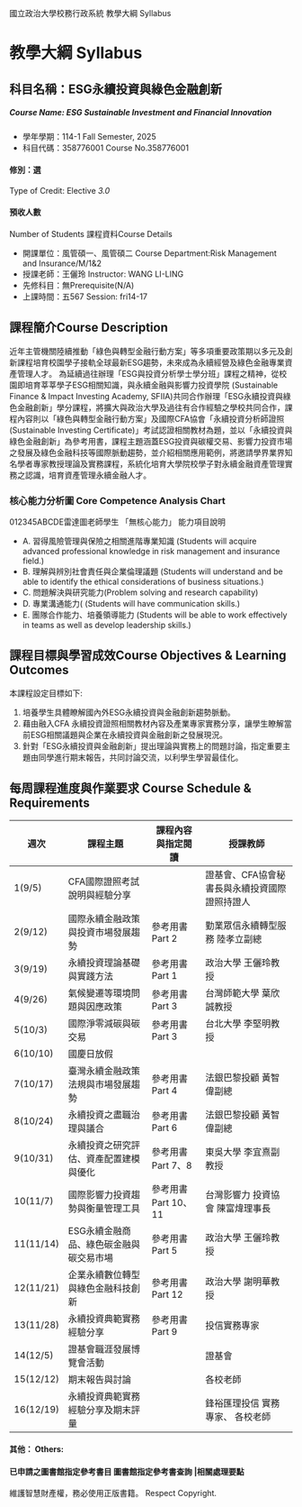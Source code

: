 國立政治大學校務行政系統 教學大綱 Syllabus
# 教學大綱 Syllabus
##  科目名稱：ESG永續投資與綠色金融創新
#####  Course Name: ESG Sustainable Investment and Financial Innovation
  * 學年學期：114-1 Fall Semester, 2025 
  * 科目代碼：358776001 Course No.358776001
#### 修別：選
Type of Credit: Elective 
_3.0_
#### 預收人數
Number of Students
課程資料Course Details
  * 開課單位：風管碩一、風管碩二 Course Department:Risk Management and Insurance/M/1&2 
  * 授課老師：王儷玲 Instructor: WANG LI-LING 
  * 先修科目：無Prerequisite(N/A)
  * 上課時間：五567 Session: fri14-17
##  課程簡介Course Description
近年主管機關陸續推動「綠色與轉型金融行動方案」等多項重要政策期以多元及創新課程培育校園學子接軌全球最新ESG趨勢，未來成為永續經營及綠色金融專業資產管理人才。
為延續過往辦理「ESG與投資分析學士學分班」課程之精神，從校園即培育莘莘學子ESG相關知識，與永續金融與影響力投資學院 (Sustainable Finance & Impact Investing Academy, SFIIA)共同合作辦理「ESG永續投資與綠色金融創新」學分課程，將擴大與政治大學及過往有合作經驗之學校共同合作，課程內容則以「綠色與轉型金融行動方案」及國際CFA協會「永續投資分析師證照 (Sustainable Investing Certificate)」考試認證相關教材為題，並以「永續投資與綠色金融創新」為參考用書，課程主題涵蓋ESG投資與碳權交易、影響力投資市場之發展及綠色金融科技等國際脈動趨勢，並介紹相關應用範例，將邀請學界業界知名學者專家教授理論及實務課程，系統化培育大學院校學子對永續金融資產管理實務之認識，培育資產管理永續金融人才。
###  核心能力分析圖 Core Competence Analysis Chart
012345ABCDE雷達圖老師學生
「無核心能力」 
能力項目說明
  * A. 習得風險管理與保險之相關進階專業知識 (Students will acquire advanced professional knowledge in risk management and insurance field.)
  * B. 理解與辨別社會責任與企業倫理議題 (Students will understand and be able to identify the ethical considerations of business situations.)
  * C. 問題解決與研究能力(Problem solving and research capability)
  * D. 專業溝通能力( (Students will have communication skills.)
  * E. 團隊合作能力、培養領導能力 (Students will be able to work effectively in teams as well as develop leadership skills.)
##  課程目標與學習成效Course Objectives & Learning Outcomes 
本課程設定目標如下:
  1. 培養學生具體瞭解國內外ESG永續投資與金融創新趨勢脈動。
  2. 藉由融入CFA 永續投資證照相關教材內容及產業專家實務分享，讓學生瞭解當前ESG相關議題與企業在永續投資與金融創新之發展現況。
  3. 針對「ESG永續投資與金融創新」提出理論與實務上的問題討論，指定重要主題由同學進行期末報告，共同討論交流，以利學生學習最佳化。
##  每周課程進度與作業要求 Course Schedule & Requirements
週次 |  課程主題 |  課程內容與指定閱讀 |  授課教師  
---|---|---|---  
1(9/5) |  CFA國際證照考試說明與經驗分享 |  |  證基會、CFA協會秘書長與永續投資國際證照持證人  
2(9/12) |  國際永續金融政策與投資市場發展趨勢 |  參考用書 Part 2 |  勤業眾信永續轉型服務  陸孝立副總  
3(9/19) |  永續投資理論基礎與實踐方法 |  參考用書 Part 1 |  政治大學 王儷玲教授  
4(9/26) |  氣候變遷等環境問題與因應政策 |  參考用書 Part 3 |  台灣師範大學  葉欣誠教授  
5(10/3) |  國際淨零減碳與碳交易 |  參考用書 Part 3 |  台北大學 李堅明教授  
6(10/10) |  國慶日放假 |  |   
7(10/17) |  臺灣永續金融政策法規與市場發展趨勢 |  參考用書 Part 4 |  法銀巴黎投顧 黃智偉副總  
8(10/24) |  永續投資之盡職治理與議合 |  參考用書 Part 6 |  法銀巴黎投顧 黃智偉副總  
9(10/31) |  永續投資之研究評估、資產配置建模與優化 |  參考用書 Part 7、8 |  東吳大學 李宜熹副教授  
10(11/7) |  國際影響力投資趨勢與衡量管理工具 |  參考用書 Part 10、11 |  台灣影響力 投資協會  陳富煒理事長  
11(11/14) |  ESG永續金融商品、綠色碳金融與 碳交易市場 |  參考用書 Part 5 |  政治大學 王儷玲教授  
12(11/21) |  企業永續數位轉型與綠色金融科技創新 |  參考用書 Part 12 |  政治大學 謝明華教授  
13(11/28) |  永續投資典範實務經驗分享 |  參考用書 Part 9 |  投信實務專家  
14(12/5) |  證基會職涯發展博覽會活動 |  |  證基會  
15(12/12) |  期末報告與討論 |  |  各校老師  
16(12/19) |  永續投資典範實務經驗分享及期末評量 |  |  鋒裕匯理投信 實務專家、 各校老師  
####  其他： Others:
####  已申請之圖書館指定參考書目  圖書館指定參考書查詢 |相關處理要點
維護智慧財產權，務必使用正版書籍。 Respect Copyright.